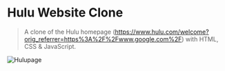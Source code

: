 # Hulu Website Clone

> A clone of the Hulu homepage (https://www.hulu.com/welcome?orig_referrer=https%3A%2F%2Fwww.google.com%2F) with HTML, CSS & JavaScript.
 
 ![Hulupage](/HuluPage.png)
